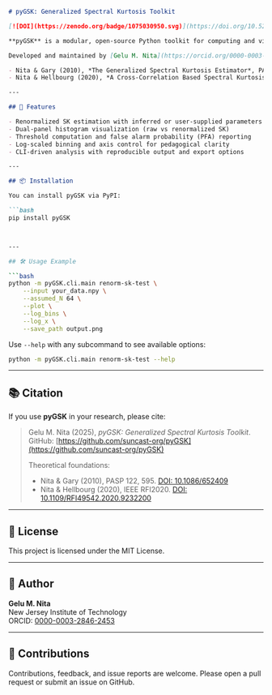 ```markdown
# pyGSK: Generalized Spectral Kurtosis Toolkit

[![DOI](https://zenodo.org/badge/1075030950.svg)](https://doi.org/10.5281/zenodo.17336193)

**pyGSK** is a modular, open-source Python toolkit for computing and visualizing the Generalized Spectral Kurtosis (SK) estimator. It provides command-line tools and plotting utilities for signal detection, statistical diagnostics, and pedagogical visualization of spectral data.

Developed and maintained by [Gelu M. Nita](https://orcid.org/0000-0003-2846-2453), pyGSK builds upon the theoretical framework introduced in:

- Nita & Gary (2010), *The Generalized Spectral Kurtosis Estimator*, PASP 122, 595. [DOI: 10.1086/652409](https://doi.org/10.1086/652409)
- Nita & Hellbourg (2020), *A Cross-Correlation Based Spectral Kurtosis RFI Detector*, IEEE RFI2020. [DOI: 10.1109/RFI49542.2020.9232200](https://ieeexplore.ieee.org/document/9232200)

---

## 🚀 Features

- Renormalized SK estimation with inferred or user-supplied parameters
- Dual-panel histogram visualization (raw vs renormalized SK)
- Threshold computation and false alarm probability (PFA) reporting
- Log-scaled binning and axis control for pedagogical clarity
- CLI-driven analysis with reproducible output and export options

---

## 📦 Installation

You can install pyGSK via PyPI:

```bash
pip install pyGSK



---

## 🛠️ Usage Example

```bash
python -m pyGSK.cli.main renorm-sk-test \
    --input your_data.npy \
    --assumed_N 64 \
    --plot \
    --log_bins \
    --log_x \
    --save_path output.png
```

Use `--help` with any subcommand to see available options:

```bash
python -m pyGSK.cli.main renorm-sk-test --help
```

---

## 📚 Citation

If you use **pyGSK** in your research, please cite:

> Gelu M. Nita (2025), *pyGSK: Generalized Spectral Kurtosis Toolkit*.  
> GitHub: [https://github.com/suncast-org/pyGSK](https://github.com/suncast-org/pyGSK)  
>  
> Theoretical foundations:  
> - Nita & Gary (2010), PASP 122, 595. [DOI: 10.1086/652409](https://doi.org/10.1086/652409)  
> - Nita & Hellbourg (2020), IEEE RFI2020. [DOI: 10.1109/RFI49542.2020.9232200](https://ieeexplore.ieee.org/document/9232200)

---

## 📄 License

This project is licensed under the MIT License.

---

## 👤 Author

**Gelu M. Nita**  
New Jersey Institute of Technology  
ORCID: [0000-0003-2846-2453](https://orcid.org/0000-0003-2846-2453)

---

## 🤝 Contributions

Contributions, feedback, and issue reports are welcome. Please open a pull request or submit an issue on GitHub.
```
